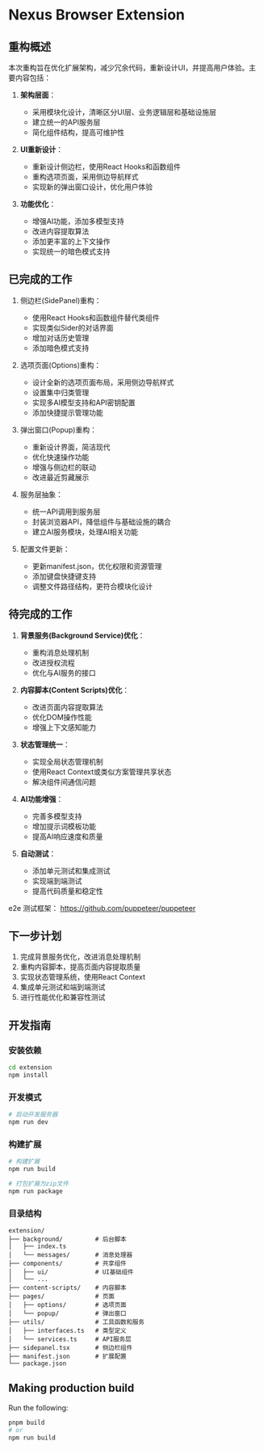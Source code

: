# Nexus Browser Extension

## 重构概述

本次重构旨在优化扩展架构，减少冗余代码，重新设计UI，并提高用户体验。主要内容包括：

1. **架构层面**：
   - 采用模块化设计，清晰区分UI层、业务逻辑层和基础设施层
   - 建立统一的API服务层
   - 简化组件结构，提高可维护性

2. **UI重新设计**：
   - 重新设计侧边栏，使用React Hooks和函数组件
   - 重构选项页面，采用侧边导航样式
   - 实现新的弹出窗口设计，优化用户体验

3. **功能优化**：
   - 增强AI功能，添加多模型支持
   - 改进内容提取算法
   - 添加更丰富的上下文操作
   - 实现统一的暗色模式支持

## 已完成的工作

1. 侧边栏(SidePanel)重构：
   - 使用React Hooks和函数组件替代类组件
   - 实现类似Sider的对话界面
   - 增加对话历史管理
   - 添加暗色模式支持

2. 选项页面(Options)重构：
   - 设计全新的选项页面布局，采用侧边导航样式
   - 设置集中归类管理
   - 实现多AI模型支持和API密钥配置
   - 添加快捷提示管理功能

3. 弹出窗口(Popup)重构：
   - 重新设计界面，简洁现代
   - 优化快速操作功能
   - 增强与侧边栏的联动
   - 改进最近剪藏展示

4. 服务层抽象：
   - 统一API调用到服务层
   - 封装浏览器API，降低组件与基础设施的耦合
   - 建立AI服务模块，处理AI相关功能

5. 配置文件更新：
   - 更新manifest.json，优化权限和资源管理
   - 添加键盘快捷键支持
   - 调整文件路径结构，更符合模块化设计

## 待完成的工作

1. **背景服务(Background Service)优化**：
   - 重构消息处理机制
   - 改进授权流程
   - 优化与AI服务的接口

2. **内容脚本(Content Scripts)优化**：
   - 改进页面内容提取算法
   - 优化DOM操作性能
   - 增强上下文感知能力

3. **状态管理统一**：
   - 实现全局状态管理机制
   - 使用React Context或类似方案管理共享状态
   - 解决组件间通信问题

4. **AI功能增强**：
   - 完善多模型支持
   - 增加提示词模板功能
   - 提高AI响应速度和质量

5. **自动测试**：
   - 添加单元测试和集成测试
   - 实现端到端测试
   - 提高代码质量和稳定性

e2e 测试框架： https://github.com/puppeteer/puppeteer

## 下一步计划

1. 完成背景服务优化，改进消息处理机制
2. 重构内容脚本，提高页面内容提取质量
3. 实现状态管理系统，使用React Context
4. 集成单元测试和端到端测试
5. 进行性能优化和兼容性测试

## 开发指南

### 安装依赖

```bash
cd extension
npm install
```

### 开发模式

```bash
# 启动开发服务器
npm run dev
```

### 构建扩展

```bash
# 构建扩展
npm run build

# 打包扩展为zip文件
npm run package
```

### 目录结构

```
extension/
├── background/         # 后台脚本
│   ├── index.ts
│   └── messages/       # 消息处理器
├── components/         # 共享组件
│   ├── ui/             # UI基础组件
│   └── ...
├── content-scripts/    # 内容脚本
├── pages/              # 页面
│   ├── options/        # 选项页面
│   └── popup/          # 弹出窗口
├── utils/              # 工具函数和服务
│   ├── interfaces.ts   # 类型定义
│   └── services.ts     # API服务层
├── sidepanel.tsx       # 侧边栏组件
├── manifest.json       # 扩展配置
└── package.json
```

## Making production build

Run the following:

```bash
pnpm build
# or
npm run build
```